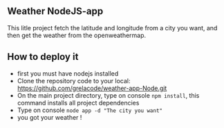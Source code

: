 ## Weather NodeJS-app  

This litle project fetch the latitude and longitude from a city you want, and then get the weather from the openweathermap.

## How to deploy it

- first you must have nodejs installed
- Clone the repository code to your local: https://github.com/grelacode/weather-app-Node.git
- On the main project directory, type on console ```npm install```, this command installs all project dependencies
- Type on console ```node app -d "The city you want"``` 
- you got your weather !
